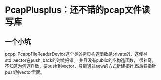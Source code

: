 # PcapPlusplus：还不错的pcap文件读写库

## 一个小坑

pcpp::PcappFileReaderDevice这个类的拷贝构造函数是private的，这使得std::vector在push_back的时候报错。
并且没有public的空构造函数，
很神奇，不知道为何这样做，要push到vector，只能通过new的方式新建指针,然后把指针push到vector里面。
